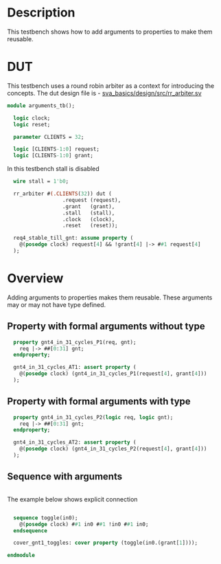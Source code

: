 # Description
This testbench shows how to add arguments to properties to make them
reusable.

# DUT
This testbench uses a round robin arbiter as a context for introducing the
concepts. The dut design file is -
[sva_basics/design/src/rr_arbiter.sv](https://github.com/openformal/sva_basics/blob/master/design/docs/rr_arbiter.md)

```sv
module arguments_tb();

  logic clock;
  logic reset;

  parameter CLIENTS = 32;

  logic [CLIENTS-1:0] request;
  logic [CLIENTS-1:0] grant;

```
In this testbench stall is disabled
```sv
  wire stall = 1'b0;

  rr_arbiter #(.CLIENTS(32)) dut (
                  .request (request),
                  .grant   (grant),
                  .stall   (stall),
                  .clock   (clock),
                  .reset   (reset));

  req4_stable_till_gnt: assume property (
    @(posedge clock) request[4] && !grant[4] |-> ##1 request[4]
  );

```
# Overview
Adding arguments to properties makes them reusable.
These arguments may or may not have type defined.
## Property with formal arguments without type
```sv
  property gnt4_in_31_cycles_P1(req, gnt);
    req |-> ##[0:31] gnt;
  endproperty;

  gnt4_in_31_cycles_AT1: assert property (
    @(posedge clock) (gnt4_in_31_cycles_P1(request[4], grant[4]))
  );

```
## Property with formal arguments with type
```sv
  property gnt4_in_31_cycles_P2(logic req, logic gnt);
    req |-> ##[0:31] gnt;
  endproperty;

  gnt4_in_31_cycles_AT2: assert property (
    @(posedge clock) (gnt4_in_31_cycles_P2(request[4], grant[4]))
  );

```
## Sequence with arguments
```sv
```
The example below shows explicit connection
```sv

  sequence toggle(in0);
    @(posedge clock) ##1 in0 ##1 !in0 ##1 in0;
  endsequence

  cover_gnt1_toggles: cover property (toggle(in0.(grant[1])));

endmodule
```
